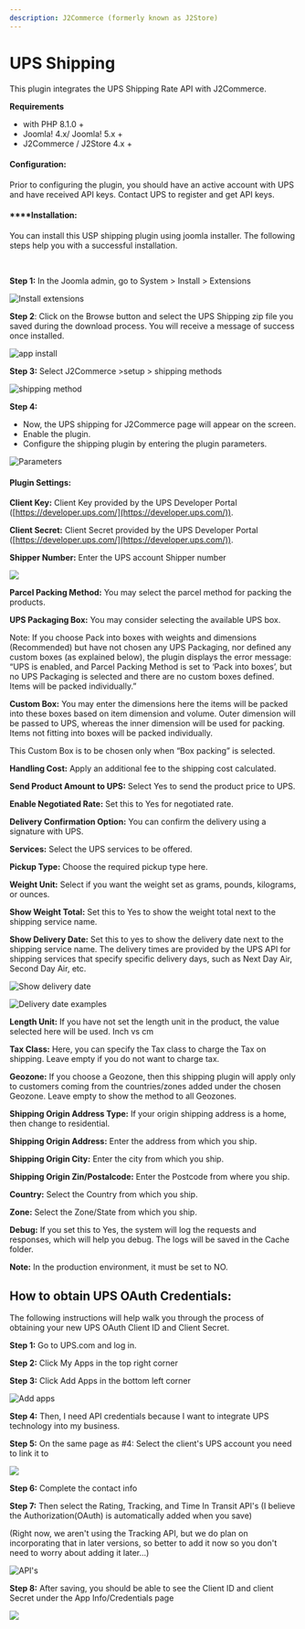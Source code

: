 ```yaml
---
description: J2Commerce (formerly known as J2Store)
---
```


# UPS Shipping

This plugin integrates the UPS Shipping Rate API with J2Commerce.

**Requirements**

- with PHP 8.1.0 +
- Joomla! 4.x/ Joomla! 5.x +
- J2Commerce / J2Store 4.x +**‌**

#### **Configuration:**

Prior to configuring the plugin, you should have an active account with UPS and have received API keys. Contact UPS to register and get API keys.

#### **‌**Installation:

You can install this USP shipping plugin using joomla installer. The following steps help you with a successful installation.

‌

**Step 1:** In the Joomla admin, go to System > Install > Extensions

![Install extensions](<../../assets/app install1 (1) (1).webp>)

**Step 2**: Click on the Browse button and select the UPS Shipping zip file you saved during the download process. You will receive a message of success once installed.

![app install](../../assets/ups-download.webp)

**Step 3:** Select J2Commerce >setup > shipping methods

![shipping method](<../../assets/ups-setup-shipping (2).webp>)

**Step 4:**

- Now, the UPS shipping for J2Commerce page will appear on the screen.
- Enable the plugin.
- Configure the shipping plugin by entering the plugin parameters.

![Parameters](../../assets/ups-perameters2.webp)

#### Plugin Settings:

**Client Key:** Client Key provided by the UPS Developer Portal ([https://developer.ups.com/](https://developer.ups.com/)).

**Client Secret:** Client Secret provided by the UPS Developer Portal  ([https://developer.ups.com/](https://developer.ups.com/)).

‌**Shipper Number:** Enter the UPS account Shipper number

![](<../../assets/ups-perameters1 (1).webp>)

‌**Parcel Packing Method:** You may select the parcel method for packing the products.

‌**UPS Packaging Box:** You may consider selecting the available UPS box.

Note: If you choose Pack into boxes with weights and dimensions (Recommended) but have not chosen any UPS Packaging, nor defined any custom boxes (as explained below), the plugin displays the error message: “UPS is enabled, and Parcel Packing Method is set to ‘Pack into boxes’, but no UPS Packaging is selected and there are no custom boxes defined. Items will be packed individually.”

‌**Custom Box:** You may enter the dimensions here the items will be packed into these boxes based on item dimension and volume. Outer dimension will be passed to UPS, whereas the inner dimension will be used for packing. Items not fitting into boxes will be packed individually.

This Custom Box is to be chosen only when “Box packing” is selected.

‌**Handling Cost:** Apply an additional fee to the shipping cost calculated.

‌**Send Product Amount to UPS:** Select Yes to send the product price to UPS.

‌‌**Enable Negotiated Rate:** Set this to Yes for negotiated rate.

‌**Delivery Confirmation Option:** You can confirm the delivery using a signature with UPS.

‌**Services:** Select the UPS services to be offered.

‌**Pickup Type:** Choose the required pickup type here.‌

‌**Weight Unit:** Select if you want the weight set as grams, pounds, kilograms, or ounces.

‌**Show Weight Total:** Set this to Yes to show the weight total next to the shipping service name.

**Show Delivery Date:** Set this to yes to show the delivery date next to the shipping service name. The delivery times are provided by the UPS API for shipping services that specify specific delivery days, such as Next Day Air, Second Day Air, etc.

![Show delivery date](../../assets/ups-perameters4.webp)

![Delivery date examples](<../../assets/ups-perameters5 (2).webp>)

‌**Length Unit:** If you have not set the length unit in the product, the value selected here will be used. Inch vs cm

**Tax Class:** Here, you can specify the Tax class to charge the Tax on shipping. Leave empty if you do not want to charge tax.

‌**Geozone:** If you choose a Geozone, then this shipping plugin will apply only to customers coming from the countries/zones added under the chosen Geozone. Leave empty to show the method to all Geozones.

**Shipping Origin Address Type:** If your origin shipping address is a home, then change to residential.

‌‌**Shipping Origin Address:** Enter the address from which you ship.

‌**Shipping Origin City:** Enter the city from which you ship.

‌**Shipping Origin Zin/Postalcode:** Enter the Postcode from where you ship.

‌**Country:** Select the Country from which you ship.

**‌Zone:** Select the Zone/State from which you ship.

**Debug:** If you set this to Yes, the system will log the requests and responses, which will help you debug. The logs will be saved in the Cache folder.

**Note:** In the production environment, it must be set to NO.

## How to obtain UPS OAuth Credentials:

The following instructions will help walk you through the process of obtaining your new UPS OAuth Client ID and Client Secret.&#x20;

**Step 1:** Go to UPS.com and log in.

**Step 2:** Click My Apps in the top right corner

**Step 3:** Click Add Apps in the bottom left corner

![Add apps](../../assets/ups-add-apps.webp)

**Step 4:** Then, I need API credentials because I want to integrate UPS technology into my business.

**Step 5:** On the same page as #4: Select the client's UPS account you need to link it to

![](../../assets/ups-add-account.webp)

**Step 6:** Complete the contact info

**Step 7:** Then select the Rating, Tracking, and Time In Transit API's (I believe the Authorization(OAuth) is automatically added when you save)

(Right now, we aren't using the Tracking API, but we do plan on incorporating that in later versions, so better to add it now so you don't need to worry about adding it later...)

![API's](../../assets/ups-api.webp)

**Step 8:** After saving, you should be able to see the Client ID and client Secret under the App Info/Credentials page

![](../../assets/ups-approval.webp)
